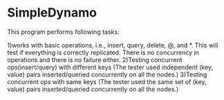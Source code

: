 # SimpleDynamo




This program performs following tasks:

1)works with basic operations, i.e., insert, query, delete, @, and *. This will test if everything is correctly replicated. There is no concurrency in operations and there is no failure either.
2)Testing concurrent ops(insert/query) with different keys
(The tester used independent (key, value) pairs inserted/queried concurrently on all the nodes.)
3)Testing concurrent ops with same keys
(The tester used the same set of (key, value) pairs inserted/queried concurrently on all the nodes.)
